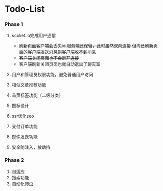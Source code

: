 # Todo-List

### Phase 1

1. scoket.io完成用户通信

   - ~~刷新页面客户端会丢失id,服务端还保留，此时虽然双向连接 但向已刷新页面的客户端发送消息则客户端收不到消息~~
   - ~~客户端关闭页面也不会断开连接~~
   - 客户端刷新关闭页面也就自动退出了聊天室
2. 用户和管理员权限功能，避免普通用户访问
3. 相似文章推荐功能
4. 首页标签功能（二级分类）
5. 图标设计
6. ssr优化seo
7. 支付订单功能
8. 邮件发送功能
9. 安全防注入，放劫持

### Phase 2

1. 自适应
2. 搜索功能
3. 自动化爬虫